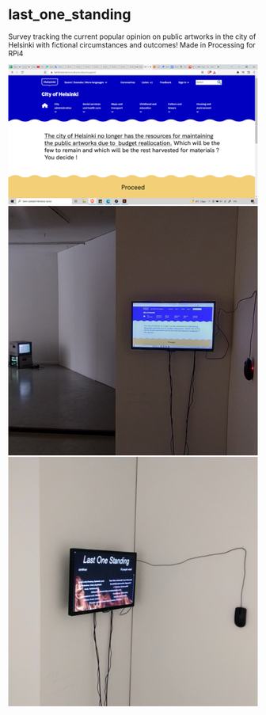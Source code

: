 # last_one_standing
Survey tracking the current popular opinion on public artworks in the city of Helsinki with fictional circumstances and outcomes! Made in Processing for RPi4

![alt text](https://github.com/alexschellong/last_one_standing/blob/8aaff9eda2cc87ef74def3f11cc067d4fe4c311f/intro.jpg?raw=true)
![alt text](https://github.com/alexschellong/last_one_standing/blob/8aaff9eda2cc87ef74def3f11cc067d4fe4c311f/(1).jpg?raw=true)
![alt text](https://github.com/alexschellong/last_one_standing/blob/8aaff9eda2cc87ef74def3f11cc067d4fe4c311f/(2).jpg?raw=true)
